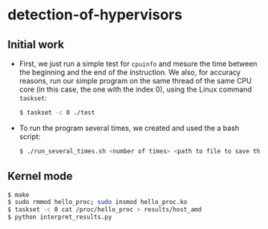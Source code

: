 # detection-of-hypervisors

## Initial work

 - First, we just run a simple test for `cpuinfo` and mesure the time between the beginning and the end of the instruction. We also, for accuracy reasons, run our simple program on the same thread of the same CPU core (in this case, the one with the index 0), using the Linux command `taskset`:
    
    ```bash
    $ taskset -c 0 ./test
    ```

 - To run the program several times, we created and used the a bash script:
    ```bash
    $ ./run_several_times.sh <number of times> <path to file to save the results>
    ```

## Kernel mode

```bash
$ make
$ sudo rmmod hello_proc; sudo insmod hello_proc.ko 
$ taskset -c 0 cat /proc/hello_proc > results/host_amd
$ python interpret_results.py
```
